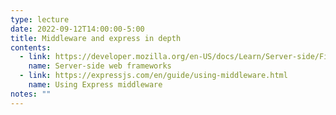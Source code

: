 ```yaml
---
type: lecture
date: 2022-09-12T14:00:00-5:00
title: Middleware and express in depth
contents:
  - link: https://developer.mozilla.org/en-US/docs/Learn/Server-side/First_steps/Web_frameworks
    name: Server-side web frameworks
  - link: https://expressjs.com/en/guide/using-middleware.html
    name: Using Express middleware
notes: ""
---
```

